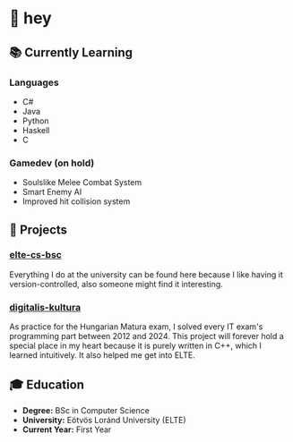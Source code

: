 # 👋 hey

## 📚 Currently Learning
### Languages
- C#
- Java
- Python
- Haskell
- C

### Gamedev (on hold)
- Soulslike Melee Combat System
- Smart Enemy AI
- Improved hit collision system

## 🌱 Projects

### [elte-cs-bsc](https://github.com/Lothiard/elte-cs-bsc)
Everything I do at the university can be found here because I like having it version-controlled, also someone might find it interesting.

### [digitalis-kultura](https://github.com/Lothiard/digitalis-kultura)
As practice for the Hungarian Matura exam, I solved every IT exam's programming part between 2012 and 2024. This project will forever hold a special place in my heart because it is purely written in C++, which I learned intuitively. It also helped me get into ELTE.

## 🎓 Education

- **Degree:** BSc in Computer Science
- **University:** Eötvös Loránd University (ELTE)
- **Current Year:** First Year
